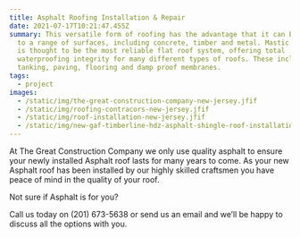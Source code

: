 ```yaml
---
title: Asphalt Roofing Installation & Repair
date: 2021-07-17T10:21:47.455Z
summary: This versatile form of roofing has the advantage that it can be applied
  to a range of surfaces, including concrete, timber and metal. Mastic asphalt
  is thought to be the most reliable flat roof system, offering total
  waterproofing integrity for many different types of roofs. These include
  tanking, paving, flooring and damp proof membranes.
tags:
  - project
images:
  - /static/img/the-great-construction-company-new-jersey.jfif
  - /static/img/roofing-contracors-new-jersey.jfif
  - /static/img/roof-installation-new-jersey.jfif
  - /static/img/new-gaf-timberline-hdz-asphalt-shingle-roof-installation.-phillipsburg.jfif
---
```

At The Great Construction Company we only use quality asphalt to ensure your newly installed Asphalt roof lasts for many years to come. As your new Asphalt roof has been installed by our highly skilled craftsmen you have peace of mind in the quality of your roof.

Not sure if Asphalt is for you?

Call us today on (201) 673-5638 or send us an email and we’ll be happy to discuss all the options with you.
